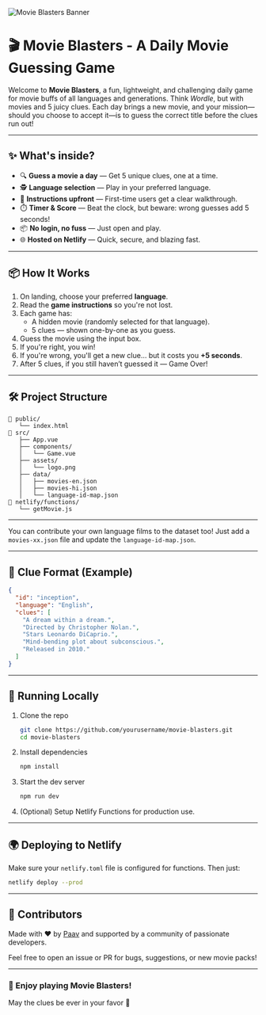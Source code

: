 ![Movie Blasters Banner](./banner.png)

# 🎬 Movie Blasters - A Daily Movie Guessing Game

Welcome to **Movie Blasters**, a fun, lightweight, and challenging daily game for movie buffs of all languages and generations. Think *Wordle*, but with movies and 5 juicy clues. Each day brings a new movie, and your mission—should you choose to accept it—is to guess the correct title before the clues run out!

---

## ✨ What's inside?

- 🔍 **Guess a movie a day** — Get 5 unique clues, one at a time.
- 🕵️ **Language selection** — Play in your preferred language.
- 📜 **Instructions upfront** — First-time users get a clear walkthrough.
- ⏱️ **Timer & Score** — Beat the clock, but beware: wrong guesses add 5 seconds!
- 📦 **No login, no fuss** — Just open and play.
- 🌐 **Hosted on Netlify** — Quick, secure, and blazing fast.

---

## 📦 How It Works

1. On landing, choose your preferred **language**.
2. Read the **game instructions** so you're not lost.
3. Each game has:
   - A hidden movie (randomly selected for that language).
   - 5 clues — shown one-by-one as you guess.
4. Guess the movie using the input box.
5. If you're right, you win!
6. If you're wrong, you'll get a new clue… but it costs you **+5 seconds**.
7. After 5 clues, if you still haven’t guessed it — Game Over!

---

## 🛠️ Project Structure

```
📁 public/
   └── index.html
📁 src/
   ├── App.vue
   ├── components/
   │   └── Game.vue
   ├── assets/
   │   └── logo.png
   ├── data/
   │   ├── movies-en.json
   │   ├── movies-hi.json
   │   └── language-id-map.json
📁 netlify/functions/
   └── getMovie.js
```

---

You can contribute your own language films to the dataset too! Just add a `movies-xx.json` file and update the `language-id-map.json`.

---

## 🧠 Clue Format (Example)

```json
{
  "id": "inception",
  "language": "English",
  "clues": [
    "A dream within a dream.",
    "Directed by Christopher Nolan.",
    "Stars Leonardo DiCaprio.",
    "Mind-bending plot about subconscious.",
    "Released in 2010."
  ]
}
```

---

## 🚀 Running Locally

1. Clone the repo  
   ```bash
   git clone https://github.com/yourusername/movie-blasters.git
   cd movie-blasters
   ```

2. Install dependencies  
   ```bash
   npm install
   ```

3. Start the dev server  
   ```bash
   npm run dev
   ```

4. (Optional) Setup Netlify Functions for production use.

---

## 🌍 Deploying to Netlify

Make sure your `netlify.toml` file is configured for functions. Then just:

```bash
netlify deploy --prod
```

---

## 🙌 Contributors

Made with ❤️ by [Paav](https://github.com/Paavendan-JM) and supported by a community of passionate developers.

Feel free to open an issue or PR for bugs, suggestions, or new movie packs!

---

### 🥳 Enjoy playing Movie Blasters!
May the clues be ever in your favor 🎥
